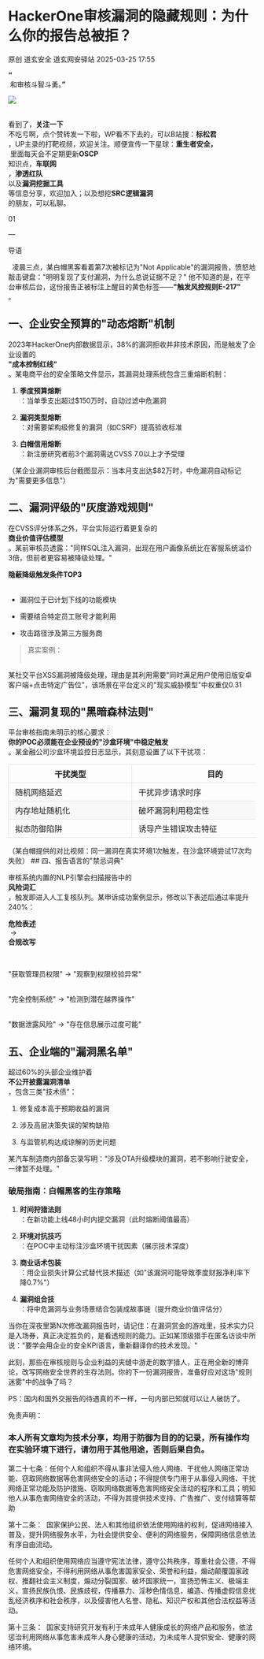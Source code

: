 #  HackerOne审核漏洞的隐藏规则：为什么你的报告总被拒？   
原创 道玄安全  道玄网安驿站   2025-03-25 17:55  
  
**“**  
 和审核斗智斗勇。**”**  
  
![](https://mmbiz.qpic.cn/sz_mmbiz_png/L369x9IF3yPA9bic9zzTydWv4XTTHH2NAiamMp8Kxsh4s2lukPuyuwnia3NiaHkiaU8a3JGFhLvNnYvtLvHTFAd91Rw/640?wx_fmt=png&from=appmsg "")  
  
      
看到了，**关注一下**  
不吃亏啊，点个赞转发一下啦，WP看不下去的，可以B站搜：**标松君**  
，UP主录的打靶视频，欢迎关注。顺便宣传一下星球：**重生者安全，**  
 里面每天会不定期更新**OSCP**  
知识点，**车联网**  
，**渗透红队**  
以及**漏洞挖掘工具**  
等信息分享，欢迎加入；以及想挖**SRC逻辑漏洞**  
的朋友，可以私聊。  
  
  
  
  
  
01  
  
—  
  
  
  
导语  
  
  
  
  凌晨三点，某白帽黑客看着第7次被标记为"Not Applicable"的漏洞报告，愤怒地敲击键盘："明明复现了支付漏洞，为什么总说证据不足？" 他不知道的是，在平台审核后台，这份报告正被标注上醒目的黄色标签——**"触发风控规则E-217"**  
。  
  
## 一、企业安全预算的"动态熔断"机制    
  
2023年HackerOne内部数据显示，38%的漏洞拒收并非技术原因，而是触发了企业设置的  
**"成本控制红线"**  
。某电商平台的安全策略文件显示，其漏洞处理系统包含三重熔断机制：  
1. **季度预算熔断**  
：当单季支出超过$150万时，自动过滤中危漏洞    
  
1. **漏洞类型熔断**  
：对需要架构级修复的漏洞（如CSRF）提高验收标准    
  
1. **白帽信用熔断**  
：新注册研究者前3个漏洞需达CVSS 7.0以上才予受理    
  
（某企业漏洞审核后台截图显示：当本月支出达$82万时，中危漏洞自动标记为"需要更多信息"）  
## 二、漏洞评级的"灰度游戏规则"    
  
在CVSS评分体系之外，平台实际运行着更复杂的  
**商业价值评估模型**  
。某前审核员透露："同样SQL注入漏洞，出现在用户画像系统比在客服系统溢价3倍，但前者更容易被降级处理。"  
  
**隐蔽降级触发条件TOP3**  
    
- 漏洞位于已计划下线的功能模块    
  
- 需要结合特定员工账号才能利用    
  
- 攻击路径涉及第三方服务商    
  
> 真实案例：  
    
  
某社交平台XSS漏洞被降级处理，理由是其利用需要"同时满足用户使用旧版安卓客户端+点击特定广告位"，该场景在平台定义的"现实威胁模型"中权重仅0.31  
  
## 三、漏洞复现的"黑暗森林法则"    
  
平台审核指南未明示的核心要求：  
**你的POC必须能在企业预设的"沙盒环境"中稳定触发**  
。某金融公司沙盒环境监控日志显示，其刻意设置了以下干扰项：  
  
<table><thead><tr style="box-sizing: border-box;break-inside: avoid;break-after: auto;border: 1px solid rgb(223, 226, 229);margin: 0px;padding: 0px;"><th style="box-sizing: border-box;padding: 6px 13px;font-weight: bold;border-width: 1px 1px 0px;border-top-style: solid;border-right-style: solid;border-left-style: solid;border-top-color: rgb(223, 226, 229);border-right-color: rgb(223, 226, 229);border-left-color: rgb(223, 226, 229);border-image: initial;border-bottom-style: initial;border-bottom-color: initial;margin: 0px;"><span cid="n32" mdtype="table_cell" style="box-sizing: border-box;display: inline-block;min-width: 1ch;width: 224.354px;min-height: 10px;"><span md-inline="plain" style="box-sizing: border-box;"><span leaf="">干扰类型</span></span></span></th><th style="box-sizing: border-box;padding: 6px 13px;font-weight: bold;border-width: 1px 1px 0px;border-top-style: solid;border-right-style: solid;border-left-style: solid;border-top-color: rgb(223, 226, 229);border-right-color: rgb(223, 226, 229);border-left-color: rgb(223, 226, 229);border-image: initial;border-bottom-style: initial;border-bottom-color: initial;margin: 0px;"><span cid="n33" mdtype="table_cell" style="box-sizing: border-box;display: inline-block;min-width: 1ch;width: 311.146px;min-height: 10px;"><span md-inline="plain" style="box-sizing: border-box;"><span leaf="">目的</span></span></span></th><th style="box-sizing: border-box;padding: 6px 13px;font-weight: bold;border-width: 1px 1px 0px;border-top-style: solid;border-right-style: solid;border-left-style: solid;border-top-color: rgb(223, 226, 229);border-right-color: rgb(223, 226, 229);border-left-color: rgb(223, 226, 229);border-image: initial;border-bottom-style: initial;border-bottom-color: initial;margin: 0px;"><span cid="n34" mdtype="table_cell" style="box-sizing: border-box;display: inline-block;min-width: 1ch;width: 166.5px;min-height: 10px;"><span md-inline="plain" style="box-sizing: border-box;"><span leaf="">影响成功率</span></span></span></th></tr></thead><tbody><tr style="box-sizing: border-box;break-inside: avoid;break-after: auto;border: 1px solid rgb(223, 226, 229);margin: 0px;padding: 0px;"><td style="box-sizing: border-box;padding: 6px 13px;border: 1px solid rgb(223, 226, 229);margin: 0px;min-width: 32px;"><span cid="n36" mdtype="table_cell" style="box-sizing: border-box;display: inline-block;min-width: 1ch;width: 224.354px;min-height: 10px;"><span md-inline="plain" style="box-sizing: border-box;"><span leaf="">随机网络延迟</span></span></span></td><td style="box-sizing: border-box;padding: 6px 13px;border: 1px solid rgb(223, 226, 229);margin: 0px;min-width: 32px;"><span cid="n37" mdtype="table_cell" style="box-sizing: border-box;display: inline-block;min-width: 1ch;width: 311.146px;min-height: 10px;"><span md-inline="plain" style="box-sizing: border-box;"><span leaf="">干扰异步请求时序</span></span></span></td><td style="box-sizing: border-box;padding: 6px 13px;border: 1px solid rgb(223, 226, 229);margin: 0px;min-width: 32px;"><span cid="n38" mdtype="table_cell" style="box-sizing: border-box;display: inline-block;min-width: 1ch;width: 166.5px;min-height: 10px;"><span md-inline="plain" style="box-sizing: border-box;"><span leaf="">↓58%</span></span></span></td></tr><tr style="box-sizing: border-box;break-inside: avoid;break-after: auto;border: 1px solid rgb(223, 226, 229);margin: 0px;padding: 0px;background-color: rgb(248, 248, 248);"><td style="box-sizing: border-box;padding: 6px 13px;border: 1px solid rgb(223, 226, 229);margin: 0px;min-width: 32px;"><span cid="n40" mdtype="table_cell" style="box-sizing: border-box;display: inline-block;min-width: 1ch;width: 224.354px;min-height: 10px;"><span md-inline="plain" style="box-sizing: border-box;"><span leaf="">内存地址随机化</span></span></span></td><td style="box-sizing: border-box;padding: 6px 13px;border: 1px solid rgb(223, 226, 229);margin: 0px;min-width: 32px;"><span cid="n41" mdtype="table_cell" style="box-sizing: border-box;display: inline-block;min-width: 1ch;width: 311.146px;min-height: 10px;"><span md-inline="plain" style="box-sizing: border-box;"><span leaf="">破坏漏洞利用稳定性</span></span></span></td><td style="box-sizing: border-box;padding: 6px 13px;border: 1px solid rgb(223, 226, 229);margin: 0px;min-width: 32px;"><span cid="n42" mdtype="table_cell" style="box-sizing: border-box;display: inline-block;min-width: 1ch;width: 166.5px;min-height: 10px;"><span md-inline="plain" style="box-sizing: border-box;"><span leaf="">↓72%</span></span></span></td></tr><tr style="box-sizing: border-box;break-inside: avoid;break-after: auto;border: 1px solid rgb(223, 226, 229);margin: 0px;padding: 0px;"><td style="box-sizing: border-box;padding: 6px 13px;border: 1px solid rgb(223, 226, 229);margin: 0px;min-width: 32px;"><span cid="n44" mdtype="table_cell" style="box-sizing: border-box;display: inline-block;min-width: 1ch;width: 224.354px;min-height: 10px;"><span md-inline="plain" style="box-sizing: border-box;"><span leaf="">拟态防御陷阱</span></span></span></td><td style="box-sizing: border-box;padding: 6px 13px;border: 1px solid rgb(223, 226, 229);margin: 0px;min-width: 32px;"><span cid="n45" mdtype="table_cell" style="box-sizing: border-box;display: inline-block;min-width: 1ch;width: 311.146px;min-height: 10px;"><span md-inline="plain" style="box-sizing: border-box;"><span leaf="">诱导产生错误攻击特征</span></span></span></td><td style="box-sizing: border-box;padding: 6px 13px;border: 1px solid rgb(223, 226, 229);margin: 0px;min-width: 32px;"><span cid="n46" mdtype="table_cell" style="box-sizing: border-box;display: inline-block;min-width: 1ch;width: 166.5px;min-height: 10px;"><span md-inline="plain" style="box-sizing: border-box;"><span leaf="">↓89%</span></span></span></td></tr></tbody></table>  
（某白帽提供的对比视频：同一漏洞在真实环境1次触发，在沙盒环境尝试17次均失败）  
## 四、报告语言的"禁忌词典"    
  
审核系统内置的NLP引擎会扫描报告中的  
**风险词汇**  
，触发即进入人工复核队列。某申诉成功案例显示，修改以下表述后通过率提升240%：  
  
**危险表述**  
 →   
**合规改写**  
  
    
  
"获取管理员权限" → "观察到权限校验异常"  
    
  
"完全控制系统" → "检测到潜在越界操作"  
    
  
"数据泄露风险" → "存在信息展示过度可能"    
## 五、企业端的"漏洞黑名单"    
  
超过60%的头部企业维护着  
**不公开披露漏洞清单**  
，包含三类"技术债"：  
1. 修复成本高于预期收益的漏洞    
  
1. 涉及高层决策失误的架构缺陷    
  
1. 与监管机构达成谅解的历史问题    
  
某汽车制造商内部备忘录写明："涉及OTA升级模块的漏洞，若不影响行驶安全，一律暂不处理。"  
### 破局指南：白帽黑客的生存策略  
1. **时间狩猎法则**  
：在新功能上线48小时内提交漏洞（此时熔断阈值最高）    
  
1. **环境对抗技巧**  
：在POC中主动标注沙盒环境干扰因素（展示技术深度）    
  
1. **商业话术包装**  
：用企业损失计算公式替代技术描述（如"该漏洞可能导致季度财报净利率下降0.7%"）    
  
1. **漏洞组合技**  
：将中危漏洞与业务场景结合包装成故事链（提升商业价值评估分）    
  
当你在深夜里第N次修改漏洞报告时，请记住：在漏洞赏金的游戏里，技术实力只是入场券，真正决定胜负的，是看透规则的能力。正如某顶级猎手在匿名访谈中所说："要学会用企业的安全KPI语言，重新翻译你的技术发现。"    
  
此刻，那些在审核规则与企业利益的夹缝中游走的数字猎人，正在用全新的博弈论，改写网络安全世界的生存法则。你的下一份漏洞报告，准备好应对这场"规则迷雾"中的战争了吗？  
  
PS：国内和国外交报告的待遇真的不一样，一句内部已知就可以让人破防了。  
  
  
  
  
免责声明：  
### 本人所有文章均为技术分享，均用于防御为目的的记录，所有操作均在实验环境下进行，请勿用于其他用途，否则后果自负。  
  
第二十七条：任何个人和组织不得从事非法侵入他人网络、干扰他人网络正常功能、窃取网络数据等危害网络安全的活动；不得提供专门用于从事侵入网络、干扰网络正常功能及防护措施、窃取网络数据等危害网络安全活动的程序和工具；明知他人从事危害网络安全的活动，不得为其提供技术支持、广告推广、支付结算等帮助  
  
第十二条：  国家保护公民、法人和其他组织依法使用网络的权利，促进网络接入普及，提升网络服务水平，为社会提供安全、便利的网络服务，保障网络信息依法有序自由流动。  
  
任何个人和组织使用网络应当遵守宪法法律，遵守公共秩序，尊重社会公德，不得危害网络安全，不得利用网络从事危害国家安全、荣誉和利益，煽动颠覆国家政权、推翻社会主义制度，煽动分裂国家、破坏国家统一，宣扬恐怖主义、极端主义，宣扬民族仇恨、民族歧视，传播暴力、淫秽色情信息，编造、传播虚假信息扰乱经济秩序和社会秩序，以及侵害他人名誉、隐私、知识产权和其他合法权益等活动。  
  
第十三条：  国家支持研究开发有利于未成年人健康成长的网络产品和服务，依法惩治利用网络从事危害未成年人身心健康的活动，为未成年人提供安全、健康的网络环境。  
  
  
  
  
  
